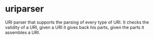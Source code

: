 # uriparser
 URI parser that supports the parsing of every type of URI. It checks the validity of a URI, given a URI it gives back his parts, given the parts it assembles a URI.
